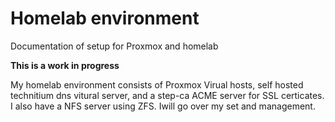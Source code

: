 # Homelab environment
Documentation of setup for Proxmox and homelab

**This is a work in progress**

My homelab environment consists of Proxmox Virual hosts, self hosted technitium dns vitural server, and a step-ca ACME server for SSL certicates. I also have a NFS server using ZFS.  Iwill go over my set and management.
